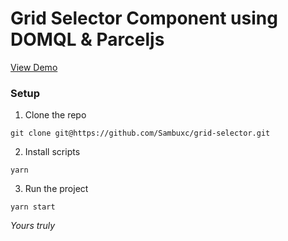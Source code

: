 # Grid Selector Component using DOMQL & Parceljs
<a href="https://sambuxc.github.io/grid-selector/" target="_blank" alt="Grid selector component using domql and parceljs">View Demo</a>

### Setup

1. Clone the repo
```
git clone git@https://github.com/Sambuxc/grid-selector.git
```

2. Install scripts
```
yarn
```

3. Run the project
```
yarn start
```

<i>Yours truly</i>
